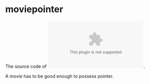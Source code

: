 # moviepointer
The source code of ![moviepointer](moviepointer.com).

A movie has to be good enough to possess pointer.
